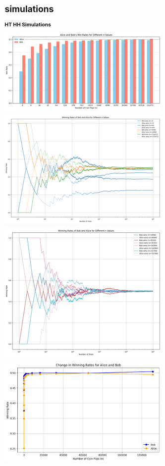 # simulations

### HT HH Simulations

![Barplot1](https://raw.githubusercontent.com/robuno/simulations/main/figures/rates_barplot.png)

![Barplot2](https://raw.githubusercontent.com/robuno/simulations/main/figures/fig4.png)

![Barplot3](https://raw.githubusercontent.com/robuno/simulations/main/figures/fig2.jpeg)

![Barplot1](https://raw.githubusercontent.com/robuno/simulations/main/figures/fig3.png)

